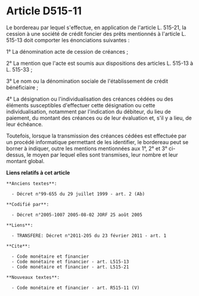 # Article D515-11

Le bordereau par lequel s'effectue, en application de l'article L. 515-21, la cession à une société de crédit foncier des
prêts mentionnés à l'article L. 515-13 doit comporter les énonciations suivantes :

1° La dénomination acte de cession de créances ;

2° La mention que l'acte est soumis aux dispositions des articles L. 515-13 à L. 515-33 ;

3° Le nom ou la dénomination sociale de l'établissement de crédit bénéficiaire ;

4° La désignation ou l'individualisation des créances cédées ou des éléments susceptibles d'effectuer cette désignation ou
cette individualisation, notamment par l'indication du débiteur, du lieu de paiement, du montant des créances ou de leur
évaluation et, s'il y a lieu, de leur échéance.

Toutefois, lorsque la transmission des créances cédées est effectuée par un procédé informatique permettant de les
identifier, le bordereau peut se borner à indiquer, outre les mentions mentionnées aux 1°, 2° et 3° ci-dessus, le moyen par
lequel elles sont transmises, leur nombre et leur montant global.

**Liens relatifs à cet article**

	**Anciens textes**:

	  - Décret n°99-655 du 29 juillet 1999 - art. 2 (Ab)

	**Codifié par**:

	  - Décret n°2005-1007 2005-08-02 JORF 25 août 2005

	**Liens**:

	  - TRANSFERE: Décret n°2011-205 du 23 février 2011 - art. 1

	**Cite**:

	  - Code monétaire et financier
	  - Code monétaire et financier - art. L515-13
	  - Code monétaire et financier - art. L515-21

	**Nouveaux textes**:

	  - Code monétaire et financier - art. R515-11 (V)
